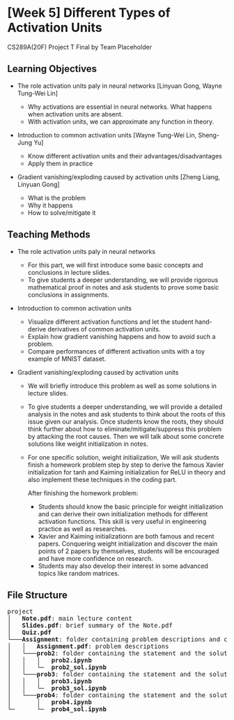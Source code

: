 # [Week 5] Different Types of Activation Units
CS289A(20F) Project T Final by Team Placeholder

## Learning Objectives

* The role activation units paly in neural networks [Linyuan Gong, Wayne Tung-Wei Lin]
  - Why activations are essential in neural networks. What happens when activation units are absent.
  - With activation units, we can approximate any function in theory.

* Introduction to common activation units [Wayne Tung-Wei Lin, Sheng-Jung Yu]
  - Know different activation units and their advantages/disadvantages
  - Apply them in practice

* Gradient vanishing/exploding caused by activation units [Zheng Liang, Linyuan Gong]
  - What is the problem
  - Why it happens
  - How to solve/mitigate it

## Teaching Methods

* The role activation units paly in neural networks
  * For this part, we will first introduce some basic concepts and conclusions in lecture slides.
  * To give students a deeper understanding, we will provide rigorous mathematical proof in notes and ask students to prove some basic conclusions in assignments.

* Introduction to common activation units
  - Visualize different activation functions and let the student hand-derive derivatives of common activation units.
  - Explain how gradient vanishing happens and how to avoid such a problem.
  - Compare performances of different activation units with a toy example of MNIST dataset.


* Gradient vanishing/exploding caused by activation units
  * We will briefly introduce this problem as well as some solutions in lecture slides.
  * To give students a deeper understanding, we will provide a detailed analysis in the notes and ask students to think about the roots of this issue given our analysis. Once students know the roots, they should think further about how to eliminate/mitigate/suppress this problem by attacking the root causes. Then we will talk about some concrete solutions like weight initialization in notes.
  * For one specific solution, weight initialization, We will ask students finish a homework problem step by step to derive the famous Xavier initialization for tanh and Kaiming initialization for ReLU in theory and also implement these techniques in the coding part.

    After finishing the homework problem:
    + Students should know the basic principle for weight initialization and can derive their own initialization methods for different activation functions. This skill is very useful in engineering practice as well as researches.
    + Xavier and Kaiming initializationn are both famous and recent papers. Conquering weight initialization and discover the main points of 2 papers by themselves, students will be encouraged and have more confidence on research.
    + Students may also develop their interest in some advanced topics like random matrices.
 

## File Structure
<pre>
project
│   <b>Note.pdf</b>: main lecture content  
│   <b>Slides.pdf</b>: brief summary of the Note.pdf     
│   <b>Quiz.pdf</b>   
└───<b>Assignment</b>: folder containing problem descriptions and corresponding jupyter notebook for each problem   
│   │   <b>Assignment.pdf</b>: problem descriptions   
│   └───<b>prob2</b>: folder containing the statement and the solution for problem 2    
│   │   │   <b>prob2.ipynb</b>   
│   │   └─  <b>prob2_sol.ipynb</b>       
│   └───<b>prob3</b>: folder containing the statement and the solution for problem 3     
│   │   │   <b>prob3.ipynb</b>      
│   │   └─  <b>prob3_sol.ipynb</b>      
│   └───<b>prob4</b>: folder containing the statement and the solution for problem 4     
│       │   <b>prob4.ipynb</b>     
└─      └─  <b>prob4_sol.ipynb</b>   
</pre>
